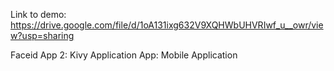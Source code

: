 Link to demo: https://drive.google.com/file/d/1oA131ixg632V9XQHWbUHVRIwf_u__owr/view?usp=sharing

Faceid App 2: Kivy Application
App: Mobile Application
